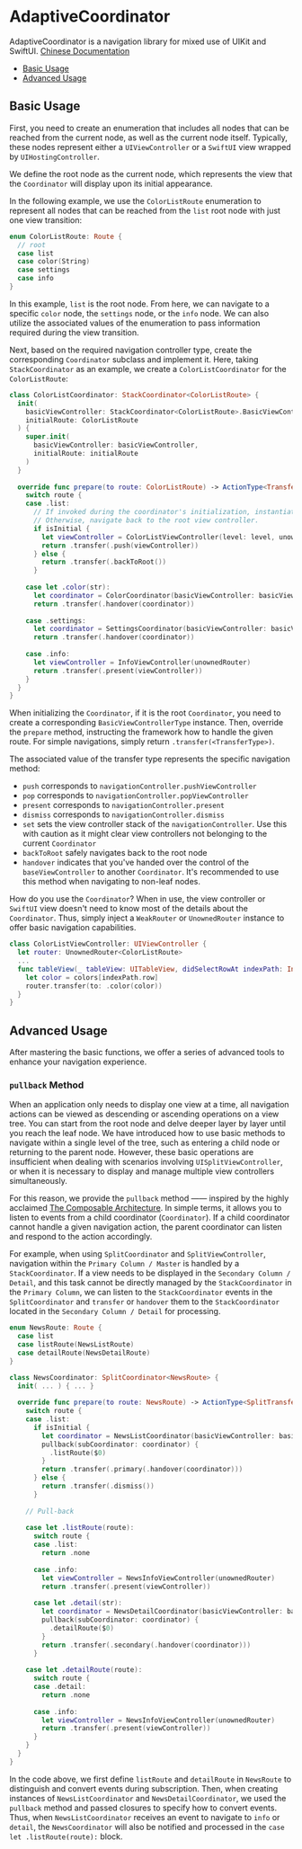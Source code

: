 # AdaptiveCoordinator

AdaptiveCoordinator is a navigation library for mixed use of UIKit and SwiftUI.
[Chinese Documentation](README.cn.md)

- [Basic Usage](#basic-usage)
- [Advanced Usage](#advanced-usage)

Basic Usage
---

First, you need to create an enumeration that includes all nodes that can be reached from the current node, as well as the current node itself. Typically, these nodes represent either a `UIViewController` or a `SwiftUI` view wrapped by `UIHostingController`.

We define the root node as the current node, which represents the view that the `Coordinator` will display upon its initial appearance.

In the following example, we use the `ColorListRoute` enumeration to represent all nodes that can be reached from the `list` root node with just one view transition:

```swift
enum ColorListRoute: Route {
  // root
  case list
  case color(String)
  case settings
  case info
}
```

In this example, `list` is the root node. From here, we can navigate to a specific `color` node, the `settings` node, or the `info` node. We can also utilize the associated values of the enumeration to pass information required during the view transition.

Next, based on the required navigation controller type, create the corresponding `Coordinator` subclass and implement it. Here, taking `StackCoordinator` as an example, we create a `ColorListCoordinator` for the `ColorListRoute`:

```swift
class ColorListCoordinator: StackCoordinator<ColorListRoute> {
  init(
    basicViewController: StackCoordinator<ColorListRoute>.BasicViewControllerType = .init(),
    initialRoute: ColorListRoute
  ) {
    super.init(
      basicViewController: basicViewController,
      initialRoute: initialRoute
    )
  }
  
  override func prepare(to route: ColorListRoute) -> ActionType<TransferType, ColorListRoute> {
    switch route {
    case .list:
      // If invoked during the coordinator's initialization, instantiate and push `ColorListViewController`.
      // Otherwise, navigate back to the root view controller.
      if isInitial {
        let viewController = ColorListViewController(level: level, unownedRouter)
        return .transfer(.push(viewController))
      } else {
        return .transfer(.backToRoot())
      }
      
    case let .color(str):
      let coordinator = ColorCoordinator(basicViewController: basicViewController, initialRoute: .color(str))
      return .transfer(.handover(coordinator))
      
    case .settings:
      let coordinator = SettingsCoordinator(basicViewController: basicViewController, initialRoute: .list(true))
      return .transfer(.handover(coordinator))
      
    case .info:
      let viewController = InfoViewController(unownedRouter)
      return .transfer(.present(viewController))
    }
  }
}
```

When initializing the `Coordinator`, if it is the root `Coordinator`, you need to create a corresponding `BasicViewControllerType` instance. Then, override the `prepare` method, instructing the framework how to handle the given route. For simple navigations, simply return `.transfer(<TransferType>)`.

The associated value of the transfer type represents the specific navigation method:

- `push` corresponds to `navigationController.pushViewController`
- `pop` corresponds to `navigationController.popViewController`
- `present` corresponds to `navigationController.present`
- `dismiss` corresponds to `navigationController.dismiss`
- `set` sets the view controller stack of the `navigationController`. Use this with caution as it might clear view controllers not belonging to the current `Coordinator`
- `backToRoot` safely navigates back to the root node
- `handover` indicates that you've handed over the control of the `baseViewController` to another `Coordinator`. It's recommended to use this method when navigating to non-leaf nodes.

How do you use the `Coordinator`? When in use, the view controller or `SwiftUI` view doesn't need to know most of the details about the `Coordinator`. Thus, simply inject a `WeakRouter` or `UnownedRouter` instance to offer basic navigation capabilities.

```swift
class ColorListViewController: UIViewController {
  let router: UnownedRouter<ColorListRoute>
  ...
  func tableView(_ tableView: UITableView, didSelectRowAt indexPath: IndexPath) {
    let color = colors[indexPath.row]
    router.transfer(to: .color(color))
  }
}
```

Advanced Usage
---

After mastering the basic functions, we offer a series of advanced tools to enhance your navigation experience.

### `pullback` Method

When an application only needs to display one view at a time, all navigation actions can be viewed as descending or ascending operations on a view tree. You can start from the root node and delve deeper layer by layer until you reach the leaf node. We have introduced how to use basic methods to navigate within a single level of the tree, such as entering a child node or returning to the parent node. However, these basic operations are insufficient when dealing with scenarios involving `UISplitViewController`, or when it is necessary to display and manage multiple view controllers simultaneously.

For this reason, we provide the `pullback` method —— inspired by the highly acclaimed [The Composable Architecture](https://github.com/pointfreeco/swift-composable-architecture). In simple terms, it allows you to listen to events from a child coordinator (`Coordinator`). If a child coordinator cannot handle a given navigation action, the parent coordinator can listen and respond to the action accordingly.

For example, when using `SplitCoordinator` and `SplitViewController`, navigation within the `Primary Column / Master` is handled by a `StackCoordinator`. If a view needs to be displayed in the `Secondary Column / Detail`, and this task cannot be directly managed by the `StackCoordinator` in the `Primary Column`, we can listen to the `StackCoordinator` events in the `SplitCoordinator` and `transfer` or `handover` them to the `StackCoordinator` located in the `Secondary Column / Detail` for processing.

```swift
enum NewsRoute: Route {
  case list
  case listRoute(NewsListRoute)
  case detailRoute(NewsDetailRoute)
}

class NewsCoordinator: SplitCoordinator<NewsRoute> {
  init( ... ) { ... }
  
  override func prepare(to route: NewsRoute) -> ActionType<SplitTransfer, NewsRoute> {
    switch route {
    case .list:
      if isInitial {
        let coordinator = NewsListCoordinator(basicViewController: basicViewController.primary, initialRoute: .list)
        pullback(subCoordinator: coordinator) {
          .listRoute($0)
        }
        return .transfer(.primary(.handover(coordinator)))
      } else {
        return .transfer(.dismiss())
      }
      
    // Pull-back
    
    case let .listRoute(route):
      switch route {
      case .list:
        return .none
        
      case .info:
        let viewController = NewsInfoViewController(unownedRouter)
        return .transfer(.present(viewController))
        
      case let .detail(str):
        let coordinator = NewsDetailCoordinator(basicViewController: basicViewController.secondary, initialRoute: .detail(str))
        pullback(subCoordinator: coordinator) {
          .detailRoute($0)
        }
        return .transfer(.secondary(.handover(coordinator)))
      }
      
    case let .detailRoute(route):
      switch route {
      case .detail:
        return .none
        
      case .info:
        let viewController = NewsInfoViewController(unownedRouter)
        return .transfer(.present(viewController))
      }
    }
  }
}
```

In the code above, we first define `listRoute` and `detailRoute` in `NewsRoute` to distinguish and convert events during subscription. Then, when creating instances of `NewsListCoordinator` and `NewsDetailCoordinator`, we used the `pullback` method and passed closures to specify how to convert events. Thus, when `NewsListCoordinator` receives an event to navigate to `info` or `detail`, the `NewsCoordinator` will also be notified and processed in the `case let .listRoute(route):` block.